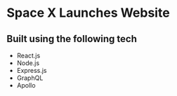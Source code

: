 # Space X Launches Website 
## Built using the following tech
- React.js
- Node.js
- Express.js
- GraphQL
- Apollo
